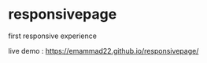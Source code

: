 # responsivepage
first responsive experience

live demo : https://emammad22.github.io/responsivepage/
